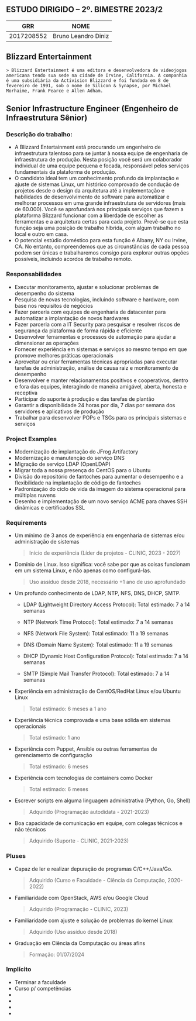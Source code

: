 ## ESTUDO DIRIGIDO – 2º. BIMESTRE 2023/2

| GRR | NOME |
| ------ | ------ |
| 2017208552 | Bruno Leandro Diniz |

## Blizzard Entertainment
    > Blizzard Entertainment é uma editora e desenvolvedora de videojogos americana tendo sua sede na cidade de Irvine, California. A companhia é uma subsidiária da Activision Blizzard e foi fundada em 8 de fevereiro de 1991, sob o nome de Silicon & Synapse, por Michael Morhaime, Frank Pearce e Allen Adham.

##  Senior Infrastructure Engineer (Engenheiro de Infraestrutura Sênior)

### Descrição do trabalho:
- A Blizzard Entertainment está procurando um engenheiro de infraestrutura talentoso para se juntar à nossa equipe de engenharia de infraestrutura de produção. Nesta posição você será um colaborador individual de uma equipe pequena e focada, responsável pelos serviços fundamentais da plataforma de produção.
- O candidato ideal tem um conhecimento profundo da implantação e ajuste de sistemas Linux, um histórico comprovado de condução de projetos desde o design da arquitetura até a implementação e habilidades de desenvolvimento de software para automatizar e melhorar processos em uma grande infraestrutura de servidores (mais de 60.000). Você se aprofundará nos principais serviços que fazem a plataforma Blizzard funcionar com a liberdade de escolher as ferramentas e a arquitetura certas para cada projeto. Prevê-se que esta função seja uma posição de trabalho híbrida, com algum trabalho no local e outro em casa.
- O potencial estúdio doméstico para esta função é Albany, NY ou Irvine, CA. No entanto, compreendemos que as circunstâncias de cada pessoa podem ser únicas e trabalharemos consigo para explorar outras opções possíveis, incluindo acordos de trabalho remoto.

### Responsabilidades
- Executar monitoramento, ajustar e solucionar problemas de desempenho do sistema
- Pesquisa de novas tecnologias, incluindo software e hardware, com base nos requisitos de negócios
- Fazer parceria com equipes de engenharia de datacenter para automatizar a implantação de novos hardwares
- Fazer parceria com a IT Security para pesquisar e resolver riscos de segurança da plataforma de forma rápida e eficiente
- Desenvolver ferramentas e processos de automação para ajudar a dimensionar as operações
- Fornecer experiência em sistemas e serviços ao mesmo tempo em que promove melhores práticas operacionais
- Aproveitar ou criar ferramentas técnicas apropriadas para executar tarefas de administração, análise de causa raiz e monitoramento de desempenho
- Desenvolver e manter relacionamentos positivos e cooperativos, dentro e fora das equipes, interagindo de maneira amigável, aberta, honesta e receptiva
- Participar do suporte à produção e das tarefas de plantão
- Garantir a disponibilidade 24 horas por dia, 7 dias por semana dos servidores e aplicativos de produção
- Trabalhar para desenvolver POPs e TSGs para os principais sistemas e serviços

### Project Examples
- Modernização de implantação do JFrog Artifactory
- Modernização e manutenção do serviço DNS
- Migração de serviço LDAP (OpenLDAP)
- Migrar toda a nossa presença do CentOS para o Ubuntu
- Divisão do repositório de fantoches para aumentar o desempenho e a flexibilidade na implantação de código de fantoches
- Padronização do ciclo de vida da imagem do sistema operacional para múltiplas nuvens
- Desenho e implementação de um novo serviço ACME para chaves SSH dinâmicas e certificados SSL

### Requirements
- Um mínimo de 3 anos de experiência em engenharia de sistemas e/ou administração de sistemas
    > Início de experiência (Líder de projetos - CLINIC, 2023 - 2027)

- Domínio de Linux. Isso significa: você sabe por que as coisas funcionam em um sistema Linux, e não apenas como configurá-las.
    > Uso assíduo desde 2018, necessário +1 ano de uso aprofundado

- Um profundo conhecimento de LDAP, NTP, NFS, DNS, DHCP, SMTP.
    * LDAP (Lightweight Directory Access Protocol):
        Total estimado: 7 a 14 semanas

    * NTP (Network Time Protocol):
        Total estimado: 7 a 14 semanas

    * NFS (Network File System):
        Total estimado: 11 a 19 semanas

    * DNS (Domain Name System):
        Total estimado: 11 a 19 semanas

    * DHCP (Dynamic Host Configuration Protocol):
        Total estimado: 7 a 14 semanas

    * SMTP (Simple Mail Transfer Protocol):
        Total estimado: 7 a 14 semanas

- Experiência em administração de CentOS/RedHat Linux e/ou Ubuntu Linux
    > Total estimado: 6 meses a 1 ano

- Experiência técnica comprovada e uma base sólida em sistemas operacionais
    > Total estimado: 1 ano

- Experiência com Puppet, Ansible ou outras ferramentas de gerenciamento de configuração
    > Total estimado: 6 meses

- Experiência com tecnologias de containers como Docker
    > Total estimado: 6 meses

- Escrever scripts em alguma linguagem administrativa (Python, Go, Shell)
    > Adquirido (Programação autodidata - 2021-2023)

- Boa capacidade de comunicação em equipe, com colegas técnicos e não técnicos
    > Adquirido (Suporte - CLINIC, 2021-2023)

### Pluses
- Capaz de ler e realizar depuração de programas C/C++/Java/Go.
    > Adquirido (Curso e Faculdade - Ciência da Computação, 2020-2022)

- Familiaridade com OpenStack, AWS e/ou Google Cloud
    > Adquirido (Programação - CLINIC, 2023)

- Familiaridade com ajuste e solução de problemas do kernel Linux
    > Adquirido (Uso assíduo desde 2018)

- Graduação em Ciência da Computação ou áreas afins
    > Formação: 01/07/2024




### Implícito
- Terminar a faculdade
- Curso p/ competências
- 
- 
- 
- 
